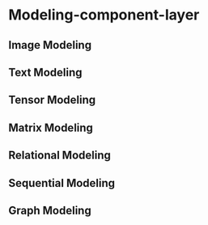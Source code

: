 # Modeling-component-layer
## Image Modeling
## Text Modeling
## Tensor Modeling
## Matrix Modeling
## Relational Modeling
## Sequential Modeling
## Graph Modeling
